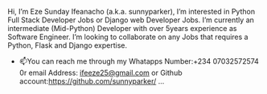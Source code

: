  Hi, I’m Eze Sunday Ifeanacho (a.k.a. sunnyparker),
 I’m interested in Python Full Stack Developer Jobs or Django web Developer Jobs.
 I’m currently an intermediate (Mid-Python) Developer with over 5years experience as Software Engineer.
 I’m looking to collaborate on any Jobs that requires a Python, Flask and Django expertise.
- 📫You can reach me through my Whatapps Number:+234 07032572574 0r email Address: ifeeze25@gmail.com
or Github account:https://github.com/sunnyparker/ ...

<!---
sunnyparker/sunnyparker is a ✨ special ✨ repository because its `README.md` (this file) appears on your GitHub profile.
You can click the Preview link to take a look at your changes.
--->
